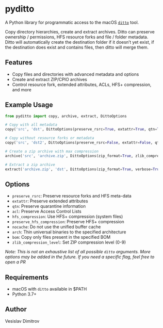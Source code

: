 # pyditto

A Python library for programmatic access to the macOS [`ditto`](https://ss64.com/mac/ditto.html) tool.

Copy directory hierarchies, create and extract archives. Ditto can preserve ownership / permissions, HFS resource forks and file / folder metadata. Ditto will automatically create the destination folder if it doesn’t yet exist, if the destination does exist and contains files, then ditto will merge them.

## Features
- Copy files and directories with advanced metadata and options
- Create and extract ZIP/CPIO archives
- Control resource fork, extended attributes, ACLs, HFS+ compression, and more

## Example Usage
```python
from pyditto import copy, archive, extract, DittoOptions

# Copy with all metadata
copy('src', 'dst', DittoOptions(preserve_rsrc=True, extattr=True, qtn=True, acl=True, verbose=True))

# Copy without resource forks or metadata
copy('src', 'dst2', DittoOptions(preserve_rsrc=False, extattr=False, qtn=False, acl=False, verbose=True))

# Create a zip archive with max compression
archive('src', 'archive.zip', DittoOptions(zip_format=True, zlib_compression_level=9, verbose=True))

# Extract a zip archive
extract('archive.zip', 'dst', DittoOptions(zip_format=True, verbose=True))
```

## Options
- `preserve_rsrc`: Preserve resource forks and HFS meta-data
- `extattr`: Preserve extended attributes
- `qtn`: Preserve quarantine information
- `acl`: Preserve Access Control Lists
- `hfs_compression`: Use HFS+ compression (system files)
- `preserve_hfs_compression`: Preserve HFS+ compression
- `nocache`: Do not use the unified buffer cache
- `arch`: Thin universal binaries to the specified architecture
- `bom`: Copy only files present in the specified BOM
- `zlib_compression_level`: Set ZIP compression level (0-9)

*Note: This is not an exhaustive list of all possible `ditto` arguments. More options may be added in the future. If you need a specific flag, feel free to open a PR*

## Requirements
- macOS with `ditto` available in $PATH
- Python 3.7+

## Author
Vesislav Dimitrov